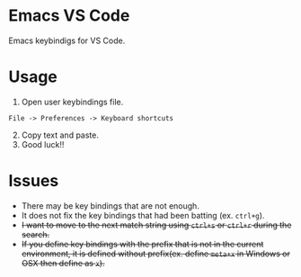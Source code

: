 # Emacs VS Code
Emacs keybindigs for VS Code.

# Usage
1. Open user keybindings file.
```
File -> Preferences -> Keyboard shortcuts
```
2. Copy text and paste.
3. Good luck!!

# Issues
- There may be key bindings that are not enough.
- It does not fix the key bindings that had been batting (ex. `ctrl+g`).
- <del>I want to move to the next match string using `ctrl+s` or `ctrl+r` during the search.<del>
- <del>If you define key bindings with the prefix that is not in the current environment, it is defined without prefix(ex. define `meta+x` in Windows or OSX then define as `x`).</del>
